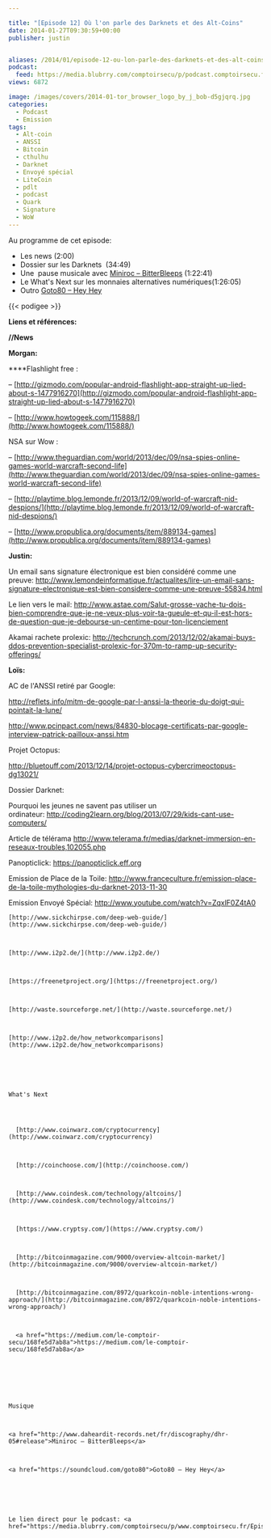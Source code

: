 ```yaml
---

title: "[Episode 12] Où l'on parle des Darknets et des Alt-Coins"
date: 2014-01-27T09:30:59+00:00
publisher: justin


aliases: /2014/01/episode-12-ou-lon-parle-des-darknets-et-des-alt-coins/
podcast:
  feed: https://media.blubrry.com/comptoirsecu/p/podcast.comptoirsecu.fr/CSEC.EP12.2014-01-24.DARKNETS.mp3
views: 6872

image: /images/covers/2014-01-tor_browser_logo_by_j_bob-d5gjqrq.jpg
categories:
  - Podcast
  - Emission
tags:
  - Alt-coin
  - ANSSI
  - Bitcoin
  - cthulhu
  - Darknet
  - Envoyé spécial
  - LiteCoin
  - pdlt
  - podcast
  - Quark
  - Signature
  - WoW
---
```



Au programme de cet episode:

  * Les news (2:00)
  * Dossier sur les Darknets  (34:49)
  * Une  pause musicale avec [Miniroc – BitterBleeps](http://www.daheardit-records.net/fr/discography/dhr-05#release) (1:22:41)
  * Le What's Next sur les monnaies alternatives numériques(1:26:05)
  * Outro [Goto80 – Hey Hey](https://soundcloud.com/goto80)




  {{< podigee >}}





**Liens et références:**

**//News**

**Morgan:**

****Flashlight free :

– [http://gizmodo.com/popular-android-flashlight-app-straight-up-lied-about-s-1477916270](http://gizmodo.com/popular-android-flashlight-app-straight-up-lied-about-s-1477916270)


  – [http://www.howtogeek.com/115888/](http://www.howtogeek.com/115888/)



  NSA sur Wow :



  – [http://www.theguardian.com/world/2013/dec/09/nsa-spies-online-games-world-warcraft-second-life](http://www.theguardian.com/world/2013/dec/09/nsa-spies-online-games-world-warcraft-second-life)



  – [http://playtime.blog.lemonde.fr/2013/12/09/world-of-warcraft-nid-despions/](http://playtime.blog.lemonde.fr/2013/12/09/world-of-warcraft-nid-despions/)



  – [http://www.propublica.org/documents/item/889134-games](http://www.propublica.org/documents/item/889134-games)






  <strong>Justin:</strong>



  Un email sans signature électronique est bien considéré comme une preuve: <a href="http://www.lemondeinformatique.fr/actualites/lire-un-email-sans-signature-electronique-est-bien-considere-comme-une-preuve-55834.html">http://www.lemondeinformatique.fr/actualites/lire-un-email-sans-signature-electronique-est-bien-considere-comme-une-preuve-55834.html</a>



  Le lien vers le mail: <a href="http://www.astae.com/Salut-grosse-vache-tu-dois-bien-comprendre-que-je-ne-veux-plus-voir-ta-gueule-et-qu-il-est-hors-de-question-que-je-debourse-un-centime-pour-ton-licenciement">http://www.astae.com/Salut-grosse-vache-tu-dois-bien-comprendre-que-je-ne-veux-plus-voir-ta-gueule-et-qu-il-est-hors-de-question-que-je-debourse-un-centime-pour-ton-licenciement</a>



  Akamai rachete prolexic: <a href="http://techcrunch.com/2013/12/02/akamai-buys-ddos-prevention-specialist-prolexic-for-370m-to-ramp-up-security-offerings/">http://techcrunch.com/2013/12/02/akamai-buys-ddos-prevention-specialist-prolexic-for-370m-to-ramp-up-security-offerings/</a>






  <strong>Loïs:</strong>



  AC de l'ANSSI retiré par Google:



  <a href="http://reflets.info/mitm-de-google-par-l-anssi-la-theorie-du-doigt-qui-pointait-la-lune/">http://reflets.info/mitm-de-google-par-l-anssi-la-theorie-du-doigt-qui-pointait-la-lune/</a>



  <a href="http://www.pcinpact.com/news/84830-blocage-certificats-par-google-interview-patrick-pailloux-anssi.htm">http://www.pcinpact.com/news/84830-blocage-certificats-par-google-interview-patrick-pailloux-anssi.htm</a>






  Projet Octopus:



  <a href="http://bluetouff.com/2013/12/14/projet-octopus-cybercrimeoctopus-dg13021/">http://bluetouff.com/2013/12/14/projet-octopus-cybercrimeoctopus-dg13021/</a>






  Dossier Darknet:



  Pourquoi les jeunes ne savent pas utiliser un ordinateur: <a href="http://coding2learn.org/blog/2013/07/29/kids-cant-use-computers/">http://coding2learn.org/blog/2013/07/29/kids-cant-use-computers/</a>



  Article de télérama <a href="http://www.telerama.fr/medias/darknet-immersion-en-reseaux-troubles,102055.php">http://www.telerama.fr/medias/darknet-immersion-en-reseaux-troubles,102055.php</a>



  Panopticlick: <a href="https://panopticlick.eff.org">https://panopticlick.eff.org</a>



  Emission de Place de la Toile: <a href="http://www.franceculture.fr/emission-place-de-la-toile-mythologies-du-darknet-2013-11-30">http://www.franceculture.fr/emission-place-de-la-toile-mythologies-du-darknet-2013-11-30</a>



  Emission Envoyé Spécial: <a href="http://www.youtube.com/watch?v=ZqxlF0Z4tA0">http://www.youtube.com/watch?v=ZqxlF0Z4tA0</a>




    [http://www.sickchirpse.com/deep-web-guide/](http://www.sickchirpse.com/deep-web-guide/)



    [http://www.i2p2.de/](http://www.i2p2.de/)



    [https://freenetproject.org/](https://freenetproject.org/)



    [http://waste.sourceforge.net/](http://waste.sourceforge.net/)



    [http://www.i2p2.de/how_networkcomparisons](http://www.i2p2.de/how_networkcomparisons)






    What's Next




      [http://www.coinwarz.com/cryptocurrency](http://www.coinwarz.com/cryptocurrency)



      [http://coinchoose.com/](http://coinchoose.com/)



      [http://www.coindesk.com/technology/altcoins/](http://www.coindesk.com/technology/altcoins/)



      [https://www.cryptsy.com/](https://www.cryptsy.com/)



      [http://bitcoinmagazine.com/9000/overview-altcoin-market/](http://bitcoinmagazine.com/9000/overview-altcoin-market/)



      [http://bitcoinmagazine.com/8972/quarkcoin-noble-intentions-wrong-approach/](http://bitcoinmagazine.com/8972/quarkcoin-noble-intentions-wrong-approach/)



      <a href="https://medium.com/le-comptoir-secu/168fe5d7ab8a">https://medium.com/le-comptoir-secu/168fe5d7ab8a</a>







    Musique



    <a href="http://www.daheardit-records.net/fr/discography/dhr-05#release">Miniroc – BitterBleeps</a>



    <a href="https://soundcloud.com/goto80">Goto80 – Hey Hey</a>






    Le lien direct pour le podcast: <a href="https://media.blubrry.com/comptoirsecu/p/www.comptoirsecu.fr/Episode/ComptoirSecu_Episode_12_Darknets.mp3">ici</a>
